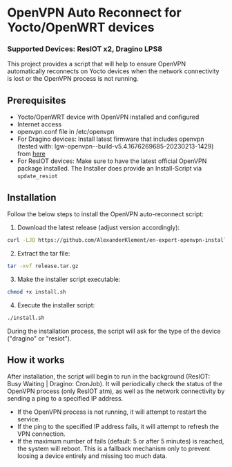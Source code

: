 # OpenVPN Auto Reconnect for Yocto/OpenWRT devices
### Supported Devices: ResIOT x2, Dragino LPS8

This project provides a script that will help to ensure OpenVPN automatically reconnects on Yocto devices when the
network connectivity is lost or the OpenVPN process is not running.

## Prerequisites

- Yocto/OpenWRT device with OpenVPN installed and configured
- Internet access
- openvpn.conf file in /etc/openvpn
- For Dragino devices: Install latest firmware that includes openvpn (tested with:
  lgw-openvpn--build-v5.4.1676269685-20230213-1429)
  from [here](https://www.dragino.com/downloads/index.php?dir=LoRa_Gateway/LPS8/Firmware/Release/)
- For ResIOT devices: Make sure to have the latest official OpenVPN package installed. The Installer does provide
  an Install-Script via ````update_resiot````

## Installation

Follow the below steps to install the OpenVPN auto-reconnect script:

1. Download the latest release (adjust version accordingly):

```bash
curl -LJO https://github.com/AlexanderKlement/en-expert-openvpn-installer/archive/refs/tags/v1.0.0.tar.gz
```

2. Extract the tar file:

```bash
tar -xvf release.tar.gz
```

3. Make the installer script executable:

```bash
chmod +x install.sh
```

4. Execute the installer script:

```bash
./install.sh
```

During the installation process, the script will ask for the type of the device ("dragino" or "resiot").

## How it works

After installation, the script will begin to run in the background (ResIOT: Busy Waiting | Dragino: CronJob).
It will periodically check the status of the OpenVPN process (only ResIOT atm), as well as the network connectivity by
sending a ping to
a specified IP address.

- If the OpenVPN process is not running, it will attempt to restart the service.
- If the ping to the specified IP address fails, it will attempt to refresh the VPN connection.
- If the maximum number of fails (default: 5 or after 5 minutes) is reached, the system will reboot. This is a fallback
  mechanism only to prevent loosing a device entirely and missing too much data.
